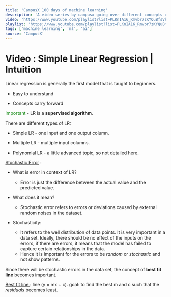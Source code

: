 ```yaml
---
title: 'CampusX 100 days of machine learning'
description: 'A video series by campusx going over different concepts of machine learning.'
video: 'https://www.youtube.com/playlist?list=PLKnIA16_Rmvbr7zKYQuBfsVkjoLcJgxHH'
playlist: 'https://www.youtube.com/playlist?list=PLKnIA16_Rmvbr7zKYQuBfsVkjoLcJgxHH'
tags: ['machine learning', 'ml', 'ai']
source: 'CampusX'
---
```


# Video : Simple Linear Regression | Intuition

Linear regression is generally the first model that is taught to beginners.

- Easy to understand

- Concepts carry forward

<span style="color:green">Important </span>- LR is a **supervised algorithm**.

There are different types of LR:

- Simple LR - one input and one output column.

- Multiple LR - multiple input columns.

- Polynomial LR - a little advanced topic, so not detailed here.

<u>Stochastic Error</u> : 

- What is error in context of LR?
  
  - Error is just the difference between the actual value and the predicted value.

- What does it mean?
  
  - Stochastic error refers to errors or deviations caused by external random noises in the dataset.

- Stochasticity:
  
  - It refers to the well distribution of data points. It is very important in a data set. Ideally, there should be no effect of the inputs on the errors, if there are errors, it means that the model has failed to capture certain relationships in the data.
  - Hence it is important for the errors to be *random* or *stochastic* and not show patterns.

Since there will be stochastic errors in the data set, the concept of **best fit line** becomes important.

<u>Best fit line </u> : line (y = mx + c). goal: to find the best m and c such that the *residuals* becomes least.
